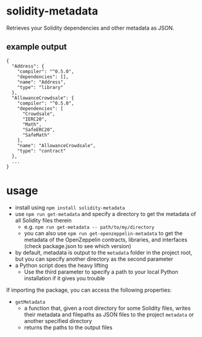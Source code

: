 # solidity-metadata
Retrieves your Solidity dependencies and other metadata as JSON.

## example output
```
{
  "Address": {
    "compiler": "^0.5.0",
    "dependencies": [],
    "name": "Address",
    "type": "library"
  },
  "AllowanceCrowdsale": {
    "compiler": "^0.5.0",
    "dependencies": [
      "Crowdsale",
      "IERC20",
      "Math",
      "SafeERC20",
      "SafeMath"
    ],
    "name": "AllowanceCrowdsale",
    "type": "contract"
  },
  ...
}
```

# usage
- install using `npm install solidity-metadata`
- use `npm run get-metadata` and specify a directory to get the metadata of all
  Solidity files therein
  - e.g. `npm run get-metadata -- path/to/my/directory`
  - you can also use `npm run get-openzeppelin-metadata` to get the metadata of
    the OpenZeppelin contracts, libraries, and interfaces (check package.json
    to see which version)
- by default, metadata is output to the `metadata` folder in the project root, but
  you can specify another directory as the second parameter
- a Python script does the heavy lifting
  - Use the third parameter to specify a
    path to your local Python installation if it gives you trouble

If importing the package, you can access the following properties:
- ``getMetadata``
    - a function that, given a root directory for some Solidity files, writes
      their metadata and filepaths as JSON files to the project `metadata`
      or another specified directory
    - returns the paths to the output files
